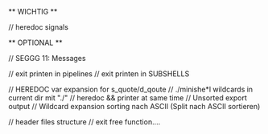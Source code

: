** WICHTIG **

// heredoc signals

** OPTIONAL **

// SEGGG 11: Messages

// exit printen in pipelines
// exit printen in SUBSHELLS

// HEREDOC var expansion for s_quote/d_qoute
// ./minishe*l wildcards in current dir mit "./"
// heredoc && printer at same time
// Unsorted export output
// Wildcard expansion sorting nach ASCII (Split nach ASCII sortieren)

// header files structure
// exit free function....
